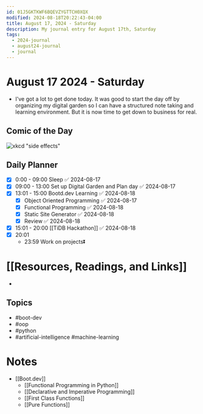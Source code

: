 ```yaml
---
id: 01J5GKTKWF6BQEVZYGTTCH0XQX
modified: 2024-08-18T20:22:43-04:00
title: August 17, 2024 - Saturday
description: My journal entry for August 17th, Saturday
tags:
  - 2024-journal
  - august24-journal
  - journal
---
```

# August 17 2024 - Saturday
- I've got a lot to get done today. It was good to start the day off by organizing my digital garden so I can have a structured note taking and learning environment. But it is now time to get down to business for real.
## Comic of the Day
![xkcd "side effects"](https://storage.googleapis.com/qvault-webapp-dynamic-assets/course_assets/SVpmfNV.png)
## Daily Planner
- [x] 0:00 - 09:00 Sleep ✅ 2024-08-17
- [x] 09:00 - 13:00 Set up Digital Garden and Plan day ✅ 2024-08-17
- [x] 13:01 - 15:00 Bootd.dev Learning ✅ 2024-08-18
	- [x] Object Oriented Programming ✅ 2024-08-17
	- [x] Functional Programming ✅ 2024-08-18
	- [x] Static Site Generator ✅ 2024-08-18
	- [x] Review ✅ 2024-08-18
- [x] 15:01 - 20:00 [[TiDB Hackathon]] ✅ 2024-08-18
- [x] 20:01 
	- 23:59 Work on projects⏬

# [[Resources, Readings, and Links]]
- 

## Topics
- #boot-dev
- #oop 
- #python 
- #artificial-intelligence #machine-learning 

# Notes
- [[Boot.dev]]
	- [[Functional Programming in Python]]
	- [[Declarative and Imperative Programming]]
	- [[First Class Functions]]
	- [[Pure Functions]]
